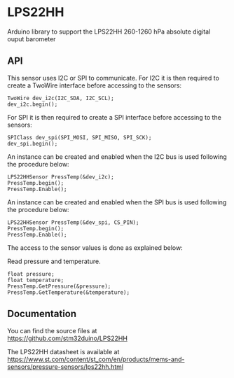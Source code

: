 # LPS22HH
Arduino library to support the LPS22HH 260-1260 hPa absolute digital ouput barometer

## API

This sensor uses I2C or SPI to communicate.
For I2C it is then required to create a TwoWire interface before accessing to the sensors:  

    TwoWire dev_i2c(I2C_SDA, I2C_SCL);  
    dev_i2c.begin();

For SPI it is then required to create a SPI interface before accessing to the sensors:  

    SPIClass dev_spi(SPI_MOSI, SPI_MISO, SPI_SCK);  
    dev_spi.begin();

An instance can be created and enabled when the I2C bus is used following the procedure below:  

    LPS22HHSensor PressTemp(&dev_i2c);
    PressTemp.begin();
    PressTemp.Enable();

An instance can be created and enabled when the SPI bus is used following the procedure below:  

    LPS22HHSensor PressTemp(&dev_spi, CS_PIN);
    PressTemp.begin();
    PressTemp.Enable();

The access to the sensor values is done as explained below:  

  Read pressure and temperature.  

    float pressure;
    float temperature;
    PressTemp.GetPressure(&pressure);  
    PressTemp.GetTemperature(&temperature);

## Documentation

You can find the source files at  
https://github.com/stm32duino/LPS22HH

The LPS22HH datasheet is available at  
https://www.st.com/content/st_com/en/products/mems-and-sensors/pressure-sensors/lps22hh.html
